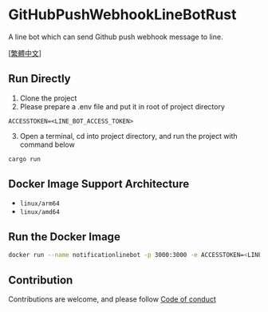 # GitHubPushWebhookLineBotRust
A line bot which can send Github push webhook message to line.

[[繁體中文](https://blog.kayxue.xyz/posts/githubpushwebhooklinebotrust/)]
## Run Directly
1. Clone the project
2. Please prepare a .env file and put it in root of project directory
```env
ACCESSTOKEN=<LINE_BOT_ACCESS_TOKEN>
```
3. Open a terminal, cd into project directory, and run the project with command below
```sh
cargo run
```
## Docker Image Support Architecture
* `linux/arm64`
* `linux/amd64`
## Run the Docker Image
```sh
docker run --name notificationlinebot -p 3000:3000 -e ACCESSTOKEN=<LINE_BOT_ACCESS_TOKEN> -d ghcr.io/kayxue/githubpushwebhooklinebotrust:latest
```
## Contribution
Contributions are welcome, and please follow [Code of conduct](https://www.rust-lang.org/policies/code-of-conduct)
